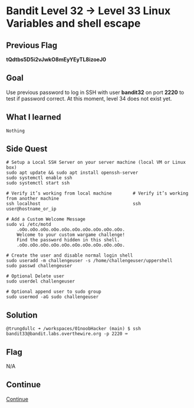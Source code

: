 # Bandit Level 32 → Level 33 Linux Variables and shell escape

## Previous Flag
<b>tQdtbs5D5i2vJwkO8mEyYEyTL8izoeJ0</b>

## Goal
Use previous password to log in SSH with user <b>bandit32</b> on port <b>2220</b> to test if password correct. At this moment, level 34 does not exist yet.

## What I learned
```
Nothing
```

## Side Quest
```
# Setup a Local SSH Server on your server machine (local VM or Linux box)
sudo apt update && sudo apt install openssh-server
sudo systemctl enable ssh
sudo systemctl start ssh

# Verify it’s working from local machine        # Verify it’s working from another machine
ssh localhost                                   ssh user@hostname_or_ip

# Add a Custom Welcome Message
sudo vi /etc/motd
    .oOo.oOo.oOo.oOo.oOo.oOo.oOo.oOo.oOo.oOo.
    Welcome to your custom wargame challenge!
    Find the password hidden in this shell.
    .oOo.oOo.oOo.oOo.oOo.oOo.oOo.oOo.oOo.oOo.

# Create the user and disable normal login shell
sudo useradd -m challengeuser -s /home/challengeuser/uppershell
sudo passwd challengeuser

# Optional Delete user
sudo userdel challengeuser

# Optional append user to sudo group
sudo usermod -aG sudo challengeuser
```

## Solution
```
@trungdullc ➜ /workspaces/01noobHacker (main) $ ssh bandit33@bandit.labs.overthewire.org -p 2220 ⌨️
```

## Flag
N/A

## Continue
[Continue](/overthewire/Bandit3334.md)